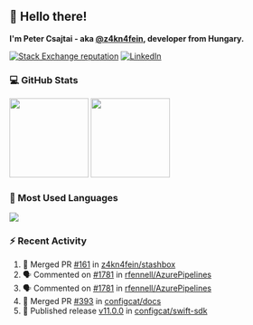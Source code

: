 ## 👋 Hello there!

**I'm Peter Csajtai - aka [@z4kn4fein](https://github.com/z4kn4fein), developer from Hungary.**

[![Stack Exchange reputation](https://img.shields.io/stackexchange/stackoverflow/r/8700582?color=orange&label=reputation&logo=stackoverflow&style=for-the-badge)](https://stackoverflow.com/users/8700582)
[![LinkedIn](https://img.shields.io/badge/linkedin-%230077B5.svg?style=for-the-badge&logo=linkedin&logoColor=white)](https://www.linkedin.com/in/csajtai-p%C3%A9ter-45395341/)

### 💻 GitHub Stats

<div>
  <img height="140px" src="https://github-readme-stats-pcsajtai.vercel.app/api?username=z4kn4fein&show_icons=true&hide_border=true&count_private=true&custom_title=Stats&theme=dracula&line_height=24&hide_title=true">
  <img height="140px" src="https://streak-stats.demolab.com?user=z4kn4fein&theme=dracula&hide_border=true">
  
</div>

### :toolbox: Most Used Languages

<img src="https://github-readme-stats-pcsajtai.vercel.app/api/top-langs/?username=z4kn4fein&theme=dracula&hide_border=true&layout=compact&langs_count=8&hide_title=true">

### :zap: Recent Activity

<!--START_SECTION:activity-->
1. 🎉 Merged PR [#161](https://github.com/z4kn4fein/stashbox/pull/161) in [z4kn4fein/stashbox](https://github.com/z4kn4fein/stashbox)
2. 🗣 Commented on [#1781](https://github.com/rfennell/AzurePipelines/issues/1781#issuecomment-2012373958) in [rfennell/AzurePipelines](https://github.com/rfennell/AzurePipelines)
3. 🗣 Commented on [#1781](https://github.com/rfennell/AzurePipelines/issues/1781#issuecomment-2012105105) in [rfennell/AzurePipelines](https://github.com/rfennell/AzurePipelines)
4. 🎉 Merged PR [#393](https://github.com/configcat/docs/pull/393) in [configcat/docs](https://github.com/configcat/docs)
5. 🚀 Published release [v11.0.0](https://github.com/configcat/swift-sdk/releases/tag/11.0.0) in [configcat/swift-sdk](https://github.com/configcat/swift-sdk)
<!--END_SECTION:activity-->
